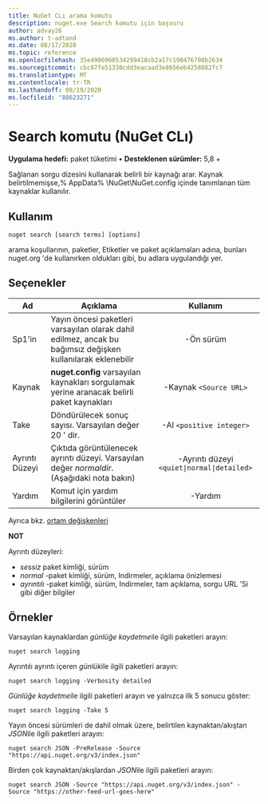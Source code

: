 ```yaml
---
title: NuGet CLı arama komutu
description: nuget.exe Search komutu için başvuru
author: advay26
ms.author: t-adtand
ms.date: 08/17/2020
ms.topic: reference
ms.openlocfilehash: 35e4906960534299418cb2a17c190476708b2634
ms.sourcegitcommit: cbc87fe51330cdd3eacaad3e8656eb4258882fc7
ms.translationtype: MT
ms.contentlocale: tr-TR
ms.lasthandoff: 08/19/2020
ms.locfileid: "88623271"
---
```

# <a name="search-command-nuget-cli"></a>Search komutu (NuGet CLı)

**Uygulama hedefi:** paket tüketimi &bullet; **Desteklenen sürümler:** 5,8 +

Sağlanan sorgu dizesini kullanarak belirli bir kaynağı arar. Kaynak belirtilmemişse,% AppData% \NuGet\NuGet.config içinde tanımlanan tüm kaynaklar kullanılır.

## <a name="usage"></a>Kullanım

```cli
nuget search [search terms] [options]
```

arama koşullarının, paketler, Etiketler ve paket açıklamaları adına, bunları nuget.org 'de kullanırken oldukları gibi, bu adlara uygulandığı yer.

## <a name="options"></a>Seçenekler

| Ad | Açıklama | Kullanım |
| ---  |     ---     |  :-:  |
| Sp1'in | Yayın öncesi paketleri varsayılan olarak dahil edilmez, ancak bu bağımsız değişken kullanılarak eklenebilir | -Ön sürüm |
| Kaynak | __nuget.config__ varsayılan kaynakları sorgulamak yerine aranacak belirli paket kaynakları | -Kaynak `<Source URL>`|
| Take | Döndürülecek sonuç sayısı. Varsayılan değer 20 ' dir. | -Al `<positive integer>` |
| Ayrıntı Düzeyi | Çıktıda görüntülenecek ayrıntı düzeyi. Varsayılan değer _normaldir_. (Aşağıdaki nota bakın)  | -Ayrıntı düzeyi `<quiet\|normal\|detailed>` |
| Yardım | Komut için yardım bilgilerini görüntüler | -Yardım |

Ayrıca bkz. [ortam değişkenleri](cli-ref-environment-variables.md)

__NOT__

Ayrıntı düzeyleri:

* _sessiz_ paket kimliği, sürüm
* _normal_ -paket kimliği, sürüm, Indirmeler, açıklama önizlemesi
* _ayrıntılı_ -paket kimliği, sürüm, Indirmeler, tam açıklama, sorgu URL 'Si gibi diğer bilgiler

## <a name="examples"></a>Örnekler

Varsayılan kaynaklardan *günlüğe kaydetme*ile ilgili paketleri arayın:
```
nuget search logging
```
Ayrıntılı ayrıntı içeren *günlük*ile ilgili paketleri arayın:
```
nuget search logging -Verbosity detailed
```
*Günlüğe kaydetme*ile ilgili paketleri arayın ve yalnızca ilk 5 sonucu göster:
```
nuget search logging -Take 5
```
Yayın öncesi sürümleri de dahil olmak üzere, belirtilen kaynaktan/akıştan *JSON*ile ilgili paketleri arayın:
```
nuget search JSON -PreRelease -Source "https://api.nuget.org/v3/index.json"
```
Birden çok kaynaktan/akışlardan *JSON*ile ilgili paketleri arayın:
```
nuget search JSON -Source "https://api.nuget.org/v3/index.json" -Source "https://other-feed-url-goes-here"
```
